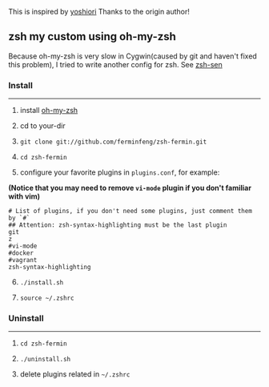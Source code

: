 This is inspired by [yoshiori](https://github.com/yoshiori/oh-my-zsh-yoshiori)
Thanks to the origin author!

## zsh my custom using oh-my-zsh

Because oh-my-zsh is very slow in Cygwin(caused by git and haven't fixed this problem),
I tried to write another config for zsh.  See [zsh-sen](https://github.com/ferminfeng/zshFermin)

### Install
----------------

1. install [oh-my-zsh](https://github.com/robbyrussell/oh-my-zsh)

2. cd to your-dir

3. `git clone git://github.com/ferminfeng/zsh-fermin.git`

4. `cd zsh-fermin`

5. configure your favorite plugins in `plugins.conf`, for example:

**(Notice that you may need to remove `vi-mode` plugin if you don't familiar with vim)**

```
# List of plugins, if you don't need some plugins, just comment them by `#`
## Attention: zsh-syntax-highlighting must be the last plugin
git
z
#vi-mode
#docker
#vagrant
zsh-syntax-highlighting
```

6. `./install.sh`

7. `source ~/.zshrc`

### Uninstall
----------------
1. `cd zsh-fermin`

2. `./uninstall.sh`

3. delete plugins related in `~/.zshrc`

